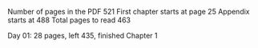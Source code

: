 
Number of pages in the PDF 521
First chapter starts at page 25
Appendix starts at 488
Total pages to read 463

Day 01: 28 pages, left 435, finished Chapter 1
